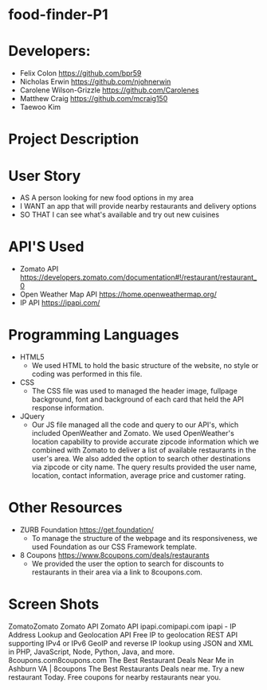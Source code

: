 # food-finder-P1

# Developers:
 - Felix Colon https://github.com/bpr59
 - Nicholas Erwin https://github.com/njohnerwin
 - Carolene Wilson-Grizzle https://github.com/Carolenes
 - Matthew Craig https://github.com/mcraig150
 - Taewoo Kim

# Project Description
<!-- - Gets list of nearby restaurants
- Allows user to input distance radius
- Allow user to select to show all options or only delivery / pick-up
- Presents restaurants in list format
- Allow user to sort in order of popularity or price
-- Location (City + State + Street Address)
-- Name
-- URL (and menu URL)
-- Phone Number
-- Images
-- Price range
-- User rating -->

# User Story
 - AS A person looking for new food options in my area
 - I WANT an app that will provide nearby restaurants and delivery options
 - SO THAT I can see what's available and try out new cuisines

# API'S Used
 - Zomato API https://developers.zomato.com/documentation#!/restaurant/restaurant_0
 - Open Weather Map API https://home.openweathermap.org/
 - IP API https://ipapi.com/

# Programming Languages
 - HTML5
    * We used HTML to hold the basic structure of the website, no style or coding was performed in this file.
 - CSS
    * The CSS file was used to managed the header image, fullpage background, font and background of each card that held the API response information.
 - JQuery
    * Our JS file managed all the code and query to our API's, which included OpenWeather and Zomato. We used OpenWeather's location capability to provide accurate zipcode information which we combined with Zomato to deliver a list of available restaurants in the user's area. We also added the option to search other destinations via zipcode or city name. The query results provided the user name, location, contact information, average price and customer rating.

# Other Resources
 - ZURB Foundation https://get.foundation/
    * To manage the structure of the webpage and its responsiveness, we used Foundation as our CSS Framework template.
 - 8 Coupons https://www.8coupons.com/deals/restaurants
    * We provided the user the option to search for discounts to restaurants in their area via a link to 8coupons.com.

# Screen Shots
ZomatoZomato
Zomato API
Zomato API
ipapi.comipapi.com
ipapi - IP Address Lookup and Geolocation API
Free IP to geolocation REST API supporting IPv4 or IPv6 GeoIP and reverse IP lookup using JSON and XML in PHP, JavaScript, Node, Python, Java, and more.
8coupons.com8coupons.com
The Best Restaurant Deals Near Me in Ashburn VA | 8coupons
The Best Restaurants Deals near me. Try a new restaurant Today. Free coupons for nearby restaurants near you.